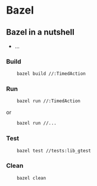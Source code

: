 # Bazel

## Bazel in a nutshell
- ...

### Build 

```bash
    bazel build //:TimedAction
```

### Run

```bash
    bazel run //:TimedAction
```

or

```bash
    bazel run //...
```


### Test

```bash
    bazel test //tests:lib_gtest
```

### Clean

```bash
    bazel clean
```




